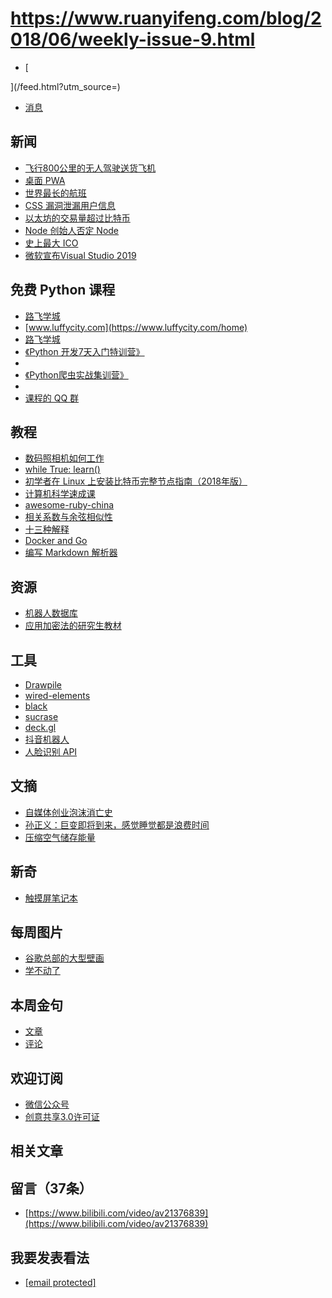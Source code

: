 # https://www.ruanyifeng.com/blog/2018/06/weekly-issue-9.html

- [


](/feed.html?utm_source=)
- [消息](http://news.mit.edu/2018/wireless-system-power-devices-inside-body-0604)
## 新闻
- [飞行800公里的无人驾驶送货飞机](https://www.cnbc.com/2018/05/26/volans-i-drones-can-haul-cargo-for-500-miles-and-land-on-a-moving-ship.html)
- [桌面 PWA](https://developers.google.com/web/updates/2018/05/dpwa)
- [世界最长的航班](https://www.nytimes.com/2018/05/30/business/newark-singapore-longest-flight.html)
- [CSS 漏洞泄漏用户信息](https://www.bleepingcomputer.com/news/security/css-is-so-overpowered-it-can-deanonymize-facebook-users/)
- [以太坊的交易量超过比特币](https://blog.codegiant.io/ethereum-is-bigger-than-bitcoin-already-6a352f87aad5)
- [Node 创始人否定 Node](http://tinyclouds.org/jsconf2018.pdf)
- [史上最大 ICO](http://finance.sina.com.cn/stock/usstock/c/2018-06-04/doc-ihcmurvh4058680.shtml)
- [微软宣布Visual Studio 2019](https://venturebeat.com/2018/06/06/microsoft-announces-visual-studio-2019/)
## 免费 Python 课程
- [路飞学城](https://www.luffycity.com/home)
- [www.luffycity.com](https://www.luffycity.com/home)
- [路飞学城](https://www.luffycity.com/home)
- [《Python 开发7天入门特训营》](https://www.luffycity.com/home/camp?source=ruanyifeng)
- [](https://www.luffycity.com/home/camp?source=ruanyifeng)
- [《Python爬虫实战集训营》](https://www.luffycity.com/home/camp?source=ruanyifeng)
- [
](https://www.luffycity.com/home/camp?source=ruanyifeng)
- [课程的 QQ 群](https://shang.qq.com/wpa/qunwpa?idkey=7a018d556e4c87a1424d3cc35160445701a3b7432826b4f16deb71d453f7eda4)
## 教程
- [数码照相机如何工作](http://datagenetics.com/blog/may12018/index.html)
- [while True: learn()](https://luden.io/wtl/)
- [初学者在 Linux 上安装比特币完整节点指南（2018年版）](https://hackernoon.com/a-complete-beginners-guide-to-installing-a-bitcoin-full-node-on-linux-2018-edition-cb8e384479ea)
- [计算机科学速成课](https://github.com/1c7/crash-course-computer-science-chinese)
- [awesome-ruby-china](https://github.com/liukun-lk/awesome-ruby-china)
- [相关系数与余弦相似性](http://zeszyty-naukowe.wwsi.edu.pl/zeszyty/zeszyt9/Geometric_interpretation_of_a_correlation.pdf)
- [十三种解释](https://www.stat.berkeley.edu/~rabbee/correlation.pdf)
- [Docker and Go](https://www.slideshare.net/jpetazzo/docker-and-go-why-did-we-decide-to-write-docker-in-go)
- [编写 Markdown 解析器](https://blog.beezwax.net/2017/07/07/writing-a-markdown-compiler/)
## 资源
- [机器人数据库](http://www.theoldrobots.com/index2.html)
- [应用加密法的研究生教材](http://toc.cryptobook.us/)
## 工具
- [Drawpile](https://drawpile.net/about/)
- [wired-elements](https://github.com/wiredjs/wired-elements)
- [black](https://github.com/ambv/black)
- [sucrase](https://github.com/alangpierce/sucrase)
- [deck.gl](https://eng.uber.com/deckgl-v5/)
- [抖音机器人](https://github.com/wangshub/Douyin-Bot)
- [人脸识别 API](http://ai.qq.com/)
## 文摘
- [自媒体创业泡沫消亡史](https://tech.sina.cn/i/gn/2018-05-27/detail-ihcaqueu9971857.d.html)
- [孙正义：巨变即将到来，感觉睡觉都是浪费时间](https://finance.sina.com.cn/2018-05-27/detail-ihcaquev1278516.d.html)
- [压缩空气储存能量](http://www.lowtechmagazine.com/2018/05/history-and-future-of-the-compressed-air-economy.html)
## 新奇
- [触摸屏笔记本](https://www.theverge.com/platform/amp/2018/6/5/17424770/asus-zenbook-pro-screenpad-specs-release-date-price-computex-2018)
## 每周图片
- [谷歌总部的大型壁画](https://designobserver.com/feature/what-we-see-when-we-see-google-design/39808)
- [学不动了](https://github.com/ry/deno/issues/25)
## 本周金句
- [文章](https://mixmax.com/blog/to-yarn-and-back-again-npm)
- [评论](https://news.ycombinator.com/item?id=17181933)
## 欢迎订阅
- [微信公众号](http://weixin.sogou.com/weixin?query=%E9%98%AE%E4%B8%80%E5%B3%B0%E7%9A%84%E7%BD%91%E7%BB%9C%E6%97%A5%E5%BF%97)
- [创意共享3.0许可证](http://creativecommons.org/licenses/by-nc-nd/3.0/deed.zh)
## 相关文章
## 留言（37条）
- [https://www.bilibili.com/video/av21376839](https://www.bilibili.com/video/av21376839)
## 我要发表看法
- [[email protected]](/cdn-cgi/l/email-protection#8df4e4ebe8e3eaa3fff8ece3cdeae0ece4e1a3eee2e0)